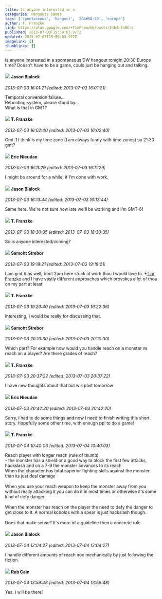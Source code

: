 ```yaml
---
title: Is anyone interested in a
categories: Hangouts Games
tags: ['spontaneous', 'hangout', '20&#58;30', 'europe']
author: T. Franzke
link: https://plus.google.com/+TimFranzke/posts/24b4nfnNCrz
published: 2013-07-03T15:59:03.977Z
updated: 2013-07-03T15:59:03.977Z
imagelink: []
thumblinks: []
---
```


Is anyone interested in a spontaneous DW hangout tonight 20:30 Europe time? Doesn&#39;t have to be a game, could just be hanging out and talking.
<div id='comment z13vxx0qpnq1gtf0a23hutsxszipin4th'>
  <h4><img src='{{site.baseurl}}//images/avatars/106357065879965722796_photo.jpg'> Jason Blalock</h4>
      <p><cite>2013-07-03 16:01:21 (edited: 2013-07-03 16:01:21)</cite></p>
        <p>Temporal conversion failure...<br />Rebooting system, please stand by...<br />What is that in GMT?</p>
</div>
        

<div id='comment z13vxx0qpnq1gtf0a23hutsxszipin4th'>
  <h4><img src='{{site.baseurl}}//images/avatars/110330901807759406775_photo.jpg'> T. Franzke</h4>
      <p><cite>2013-07-03 16:02:40 (edited: 2013-07-03 16:02:40)</cite></p>
        <p>Gmt-1 I think is my time zone (I am always funny with time zones) so 21:30 gmt?</p>
</div>
        

<div id='comment z13vxx0qpnq1gtf0a23hutsxszipin4th'>
  <h4><img src='{{site.baseurl}}//images/avatars/112928858730524882505_photo.jpg'> Eric Nieudan</h4>
      <p><cite>2013-07-03 16:11:29 (edited: 2013-07-03 16:11:29)</cite></p>
        <p>I might be around for a while, if I&#39;m done with work.</p>
</div>
        

<div id='comment z13vxx0qpnq1gtf0a23hutsxszipin4th'>
  <h4><img src='{{site.baseurl}}//images/avatars/106357065879965722796_photo.jpg'> Jason Blalock</h4>
      <p><cite>2013-07-03 16:13:44 (edited: 2013-07-03 16:13:44)</cite></p>
        <p>Same here. We&#39;re not sure how late we&#39;ll be working and I&#39;m GMT-6!</p>
</div>
        

<div id='comment z13vxx0qpnq1gtf0a23hutsxszipin4th'>
  <h4><img src='{{site.baseurl}}//images/avatars/110330901807759406775_photo.jpg'> T. Franzke</h4>
      <p><cite>2013-07-03 18:30:35 (edited: 2013-07-03 18:30:35)</cite></p>
        <p>So is anyone interested/coming?</p>
</div>
        

<div id='comment z13vxx0qpnq1gtf0a23hutsxszipin4th'>
  <h4><img src='{{site.baseurl}}//images/avatars/118289431151433552306_photo.jpg'> Samoht Strebor</h4>
      <p><cite>2013-07-03 19:18:21 (edited: 2013-07-03 19:18:21)</cite></p>
        <p>I am gmt 6 as well,  bout 2pm here stuck at work thou I would love to.  <span class="proflinkWrapper"><span class="proflinkPrefix">+</span><a class="proflink" href="https://plus.google.com/110330901807759406775" oid="110330901807759406775">Tim Franzke</a></span> and I have vastly different approaches which provokes a lot of thou on my part at least</p>
</div>
        

<div id='comment z13vxx0qpnq1gtf0a23hutsxszipin4th'>
  <h4><img src='{{site.baseurl}}//images/avatars/110330901807759406775_photo.jpg'> T. Franzke</h4>
      <p><cite>2013-07-03 19:20:40 (edited: 2013-07-03 19:22:36)</cite></p>
        <p>interesting, i would be really for discussing that.</p>
</div>
        

<div id='comment z13vxx0qpnq1gtf0a23hutsxszipin4th'>
  <h4><img src='{{site.baseurl}}//images/avatars/118289431151433552306_photo.jpg'> Samoht Strebor</h4>
      <p><cite>2013-07-03 20:10:30 (edited: 2013-07-03 20:10:30)</cite></p>
        <p>Which part?  For example how would you handle reach on a monster vs reach on a player? Are there grades of reach?</p>
</div>
        

<div id='comment z13vxx0qpnq1gtf0a23hutsxszipin4th'>
  <h4><img src='{{site.baseurl}}//images/avatars/110330901807759406775_photo.jpg'> T. Franzke</h4>
      <p><cite>2013-07-03 20:37:22 (edited: 2013-07-03 20:37:22)</cite></p>
        <p>I have new thoughts about that but will post tomorrow</p>
</div>
        

<div id='comment z13vxx0qpnq1gtf0a23hutsxszipin4th'>
  <h4><img src='{{site.baseurl}}//images/avatars/112928858730524882505_photo.jpg'> Eric Nieudan</h4>
      <p><cite>2013-07-03 20:42:20 (edited: 2013-07-03 20:42:20)</cite></p>
        <p>Sorry, I had to do some things and now I need to finish writing this short story. Hopefully some other time, with enough ppl to do a game!</p>
</div>
        

<div id='comment z13vxx0qpnq1gtf0a23hutsxszipin4th'>
  <h4><img src='{{site.baseurl}}//images/avatars/110330901807759406775_photo.jpg'> T. Franzke</h4>
      <p><cite>2013-07-04 10:40:03 (edited: 2013-07-04 10:40:03)</cite></p>
        <p>Reach player with longer reach (rule of thumb) <br />- the monster has a shield or a good way to block the first few attacks, hackslash and on a 7-9 the monster advances to its reach<br />When the character has total superior fighting skills against the monster than its just deal damage<br /><br />When you use your reach weapon to keep the monster away from you without really attacking it you can do it in most times or otherwise it&#39;s some kind of defy danger. <br /><br />When the monster has reach on the player the need to defy the danger to get close to it. A normal kobolds with a spear is just hackslash though. <br /><br />Does that make sense? It&#39;s more of a guideline then a concrete rule.</p>
</div>
        

<div id='comment z13vxx0qpnq1gtf0a23hutsxszipin4th'>
  <h4><img src='{{site.baseurl}}//images/avatars/106357065879965722796_photo.jpg'> Jason Blalock</h4>
      <p><cite>2013-07-04 12:04:27 (edited: 2013-07-04 12:04:27)</cite></p>
        <p>I handle different amounts of reach non mechanically by just following the fiction.</p>
</div>
        

<div id='comment z13vxx0qpnq1gtf0a23hutsxszipin4th'>
  <h4><img src='{{site.baseurl}}//images/avatars/109642651284569232843_photo.jpg'> Rob Cain</h4>
      <p><cite>2013-07-04 13:59:48 (edited: 2013-07-04 13:59:48)</cite></p>
        <p>Yes. I will be there!</p>
</div>
        